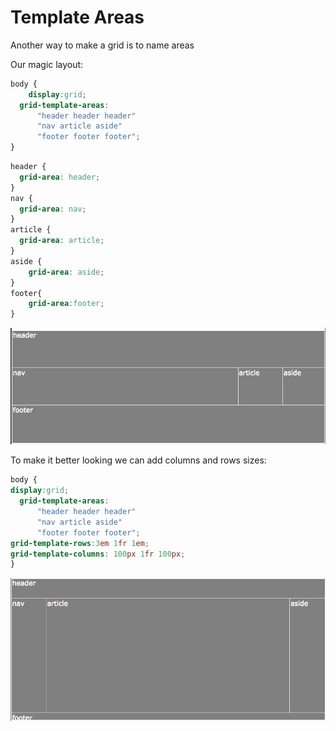 # Template Areas

Another way to make a grid is to name areas

Our magic layout:

```css
body {
    display:grid;
  grid-template-areas:
      "header header header"
      "nav article aside"
      "footer footer footer";
}
```
```css
header {
  grid-area: header;
}
nav {
  grid-area: nav;
}
article {
  grid-area: article;
}
aside {
    grid-area: aside;
}
footer{
    grid-area:footer;
}
```

![grid-areas-naming](../grid-areas-naming.png)

To make it better looking we can add columns and rows sizes:

```css
body {
display:grid;
  grid-template-areas:
      "header header header"
      "nav article aside"
      "footer footer footer";
grid-template-rows:3em 1fr 1em;
grid-template-columns: 100px 1fr 100px;
}
```

![grid-areas-sizing](../grid-areas-sizing.png)